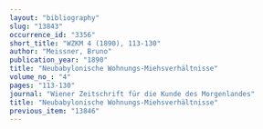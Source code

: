 ```yaml
---
layout: "bibliography"
slug: "13843"
occurrence_id: "3356"
short_title: "WZKM 4 (1890), 113-130"
author: "Meissner, Bruno"
publication_year: "1890"
title: "Neubabylonische Wohnungs-Miehsverhältnisse"
volume_no_: "4"
pages: "113-130"
journal: "Wiener Zeitschrift für die Kunde des Morgenlandes"
title: "Neubabylonische Wohnungs-Miehsverhältnisse"
previous_item: "13846"
---
```

